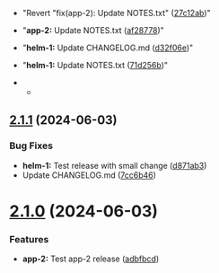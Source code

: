 - "Revert \"fix(app-2): Update NOTES.txt\" ([27c12ab](https://github.com/Piwero/sandbox-github-actions/commit/27c12ab6d4d5d254a8e4542031ab233d7ad7d138))"

- "**app-2:** Update NOTES.txt ([af28778](https://github.com/Piwero/sandbox-github-actions/commit/af28778e24664e7c5be16538cb630796c6c09346))"
 - "**helm-1:** Update CHANGELOG.md ([d32f06e](https://github.com/Piwero/sandbox-github-actions/commit/d32f06ea8ab475133ec9992e855289ecb3e4cd1c))"
 - "**helm-1:** Update NOTES.txt ([71d256b](https://github.com/Piwero/sandbox-github-actions/commit/71d256b4a5553497317570b80fb849fd47336b83))"

-  -

## [2.1.1](https://github.com/Piwero/sandbox-github-actions/compare/app-2-v2.1.0...app-2-v2.1.1) (2024-06-03)


### Bug Fixes

* **helm-1:** Test release with small change ([d871ab3](https://github.com/Piwero/sandbox-github-actions/commit/d871ab314f452598f55ba6c1190441108700a1f6))
* Update CHANGELOG.md ([7cc6b46](https://github.com/Piwero/sandbox-github-actions/commit/7cc6b468ec802f4ac7ee35f9eda64a7ad51bf89c))

# [2.1.0](https://github.com/Piwero/sandbox-github-actions/compare/app-2-v2.0.0...app-2-v2.1.0) (2024-06-03)


### Features

* **app-2:** Test app-2 release ([adbfbcd](https://github.com/Piwero/sandbox-github-actions/commit/adbfbcdf575bcc4575404072d53003097db65ce4))
